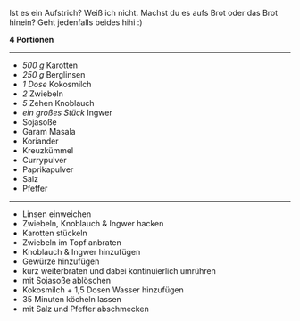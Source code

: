 Ist es ein Aufstrich? Weiß ich nicht. 
Machst du es aufs Brot oder das Brot hinein?
Geht jedenfalls beides hihi :)

**4 Portionen**

---

- *500 g* Karotten
- *250 g* Berglinsen
- *1 Dose* Kokosmilch
- *2* Zwiebeln
- *5* Zehen Knoblauch
- *ein großes Stück* Ingwer
- Sojasoße
- Garam Masala
- Koriander
- Kreuzkümmel
- Currypulver
- Paprikapulver
- Salz
- Pfeffer

---

- Linsen einweichen
- Zwiebeln, Knoblauch & Ingwer hacken
- Karotten stückeln
- Zwiebeln im Topf anbraten
- Knoblauch & Ingwer hinzufügen
- Gewürze hinzufügen
- kurz weiterbraten und dabei kontinuierlich umrühren
- mit Sojasoße ablöschen
- Kokosmilch + 1,5 Dosen Wasser hinzufügen
- 35 Minuten köcheln lassen
- mit Salz und Pfeffer abschmecken
